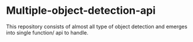 # Multiple-object-detection-api
This repository consists of almost all type of object detection and emerges into single function/ api to handle.
